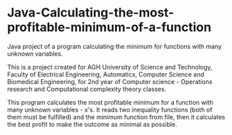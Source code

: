 # Java-Calculating-the-most-profitable-minimum-of-a-function
Java project of a program calculating the minimum for functions with many unknown variables.

This is a project created for AGH University of Science and Technology, Faculty of Electrical Engineering,
Automatics, Computer Science and Biomedical Engineering, for 2nd year of Computer science - Operations research and Computational 
complexity theory classes.

This program calculates the most profitable minimum for a function with many unknown variables - x's.
It reads two inequality functions (both of them must be fulfilled) and the minimum function from file, then it 
calculates the best profit to make the outcome as minimal as possible.
